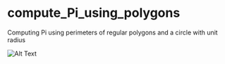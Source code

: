 # compute_Pi_using_polygons
Computing Pi using perimeters of regular polygons and a circle with unit radius

![Alt Text](/polyPI_2.gif)


